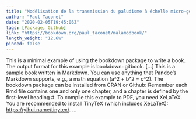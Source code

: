 ```yaml
---
title: "Modélisation de la transmission du paludisme à échelle micro-géographique"
author: "Paul Taconet"
date: "2020-02-05T19:45:06Z"
tags: [Package, Github]
link: "https://bookdown.org/paul_taconet/malamodbook/"
length_weight: "12.6%"
pinned: false
---
```


This is a minimal example of using the bookdown package to write a book. The output format for this example is bookdown::gitbook. [...] This is a sample book written in Markdown. You can use anything that Pandoc’s Markdown supports, e.g., a math equation \(a^2 + b^2 = c^2\). The bookdown package can be installed from CRAN or Github: Remember each Rmd file contains one and only one chapter, and a chapter is defined by the first-level heading #. To compile this example to PDF, you need XeLaTeX. You are recommended to install TinyTeX (which includes XeLaTeX): https://yihui.name/tinytex/. ...
